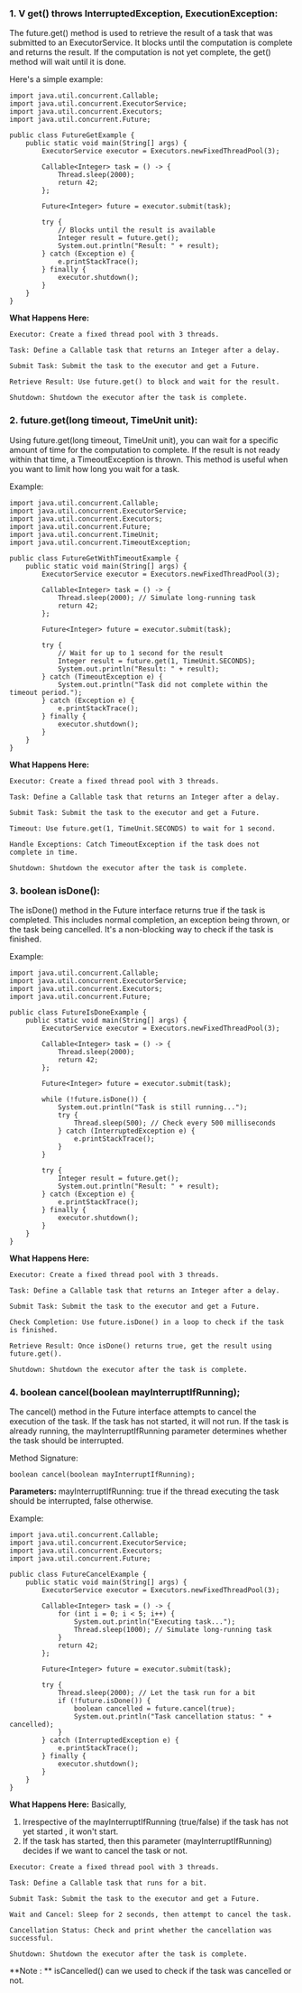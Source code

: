 ### 1. V get() throws InterruptedException, ExecutionException:
The future.get() method is used to retrieve the result of a task that was submitted to an ExecutorService. It blocks until the computation is complete and returns the result. If the computation is not yet complete, the get() method will wait until it is done.

Here's a simple example:
```
import java.util.concurrent.Callable;
import java.util.concurrent.ExecutorService;
import java.util.concurrent.Executors;
import java.util.concurrent.Future;

public class FutureGetExample {
    public static void main(String[] args) {
        ExecutorService executor = Executors.newFixedThreadPool(3);

        Callable<Integer> task = () -> {
            Thread.sleep(2000);
            return 42;
        };

        Future<Integer> future = executor.submit(task);

        try {
            // Blocks until the result is available
            Integer result = future.get();
            System.out.println("Result: " + result);
        } catch (Exception e) {
            e.printStackTrace();
        } finally {
            executor.shutdown();
        }
    }
}
```
**What Happens Here:**
```
Executor: Create a fixed thread pool with 3 threads.

Task: Define a Callable task that returns an Integer after a delay.

Submit Task: Submit the task to the executor and get a Future.

Retrieve Result: Use future.get() to block and wait for the result.

Shutdown: Shutdown the executor after the task is complete.
```

### 2. future.get(long timeout, TimeUnit unit):
Using future.get(long timeout, TimeUnit unit), you can wait for a specific amount of time for the computation to complete. If the result is not ready within that time, a TimeoutException is thrown. This method is useful when you want to limit how long you wait for a task.

Example:
```
import java.util.concurrent.Callable;
import java.util.concurrent.ExecutorService;
import java.util.concurrent.Executors;
import java.util.concurrent.Future;
import java.util.concurrent.TimeUnit;
import java.util.concurrent.TimeoutException;

public class FutureGetWithTimeoutExample {
    public static void main(String[] args) {
        ExecutorService executor = Executors.newFixedThreadPool(3);

        Callable<Integer> task = () -> {
            Thread.sleep(2000); // Simulate long-running task
            return 42;
        };

        Future<Integer> future = executor.submit(task);

        try {
            // Wait for up to 1 second for the result
            Integer result = future.get(1, TimeUnit.SECONDS);
            System.out.println("Result: " + result);
        } catch (TimeoutException e) {
            System.out.println("Task did not complete within the timeout period.");
        } catch (Exception e) {
            e.printStackTrace();
        } finally {
            executor.shutdown();
        }
    }
}
```
**What Happens Here:**
```
Executor: Create a fixed thread pool with 3 threads.

Task: Define a Callable task that returns an Integer after a delay.

Submit Task: Submit the task to the executor and get a Future.

Timeout: Use future.get(1, TimeUnit.SECONDS) to wait for 1 second.

Handle Exceptions: Catch TimeoutException if the task does not complete in time.

Shutdown: Shutdown the executor after the task is complete.
```


### 3. boolean isDone():
The isDone() method in the Future interface returns true if the task is completed. This includes normal completion, an exception being thrown, or the task being cancelled. It's a non-blocking way to check if the task is finished.

Example:
```
import java.util.concurrent.Callable;
import java.util.concurrent.ExecutorService;
import java.util.concurrent.Executors;
import java.util.concurrent.Future;

public class FutureIsDoneExample {
    public static void main(String[] args) {
        ExecutorService executor = Executors.newFixedThreadPool(3);

        Callable<Integer> task = () -> {
            Thread.sleep(2000);
            return 42;
        };

        Future<Integer> future = executor.submit(task);

        while (!future.isDone()) {
            System.out.println("Task is still running...");
            try {
                Thread.sleep(500); // Check every 500 milliseconds
            } catch (InterruptedException e) {
                e.printStackTrace();
            }
        }

        try {
            Integer result = future.get();
            System.out.println("Result: " + result);
        } catch (Exception e) {
            e.printStackTrace();
        } finally {
            executor.shutdown();
        }
    }
}
```
**What Happens Here:**
```
Executor: Create a fixed thread pool with 3 threads.

Task: Define a Callable task that returns an Integer after a delay.

Submit Task: Submit the task to the executor and get a Future.

Check Completion: Use future.isDone() in a loop to check if the task is finished.

Retrieve Result: Once isDone() returns true, get the result using future.get().

Shutdown: Shutdown the executor after the task is complete.
```


### 4. boolean cancel(boolean mayInterruptIfRunning);

The cancel() method in the Future interface attempts to cancel the execution of the task. If the task has not started, it will not run. If the task is already running, the mayInterruptIfRunning parameter determines whether the task should be interrupted.

Method Signature:
```
boolean cancel(boolean mayInterruptIfRunning);
```
**Parameters:**
mayInterruptIfRunning: true if the thread executing the task should be interrupted, false otherwise.

Example:
```
import java.util.concurrent.Callable;
import java.util.concurrent.ExecutorService;
import java.util.concurrent.Executors;
import java.util.concurrent.Future;

public class FutureCancelExample {
    public static void main(String[] args) {
        ExecutorService executor = Executors.newFixedThreadPool(3);

        Callable<Integer> task = () -> {
            for (int i = 0; i < 5; i++) {
                System.out.println("Executing task...");
                Thread.sleep(1000); // Simulate long-running task
            }
            return 42;
        };

        Future<Integer> future = executor.submit(task);

        try {
            Thread.sleep(2000); // Let the task run for a bit
            if (!future.isDone()) {
                boolean cancelled = future.cancel(true);
                System.out.println("Task cancellation status: " + cancelled);
            }
        } catch (InterruptedException e) {
            e.printStackTrace();
        } finally {
            executor.shutdown();
        }
    }
}
```
**What Happens Here:**
Basically, 
1. Irrespective of the mayInterruptIfRunning (true/false) if the task has not yet started , it won't start.
2. If the task has started, then this parameter (mayInterruptIfRunning) decides if we want to cancel the task or not.
```
Executor: Create a fixed thread pool with 3 threads.

Task: Define a Callable task that runs for a bit.

Submit Task: Submit the task to the executor and get a Future.

Wait and Cancel: Sleep for 2 seconds, then attempt to cancel the task.

Cancellation Status: Check and print whether the cancellation was successful.

Shutdown: Shutdown the executor after the task is complete.
```

**Note : ** isCancelled() can we used to check if the task was cancelled or not.
